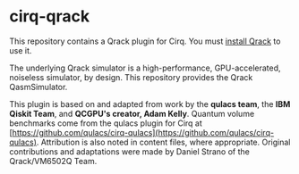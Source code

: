 # cirq-qrack

This repository contains a Qrack plugin for Cirq. You must [install Qrack](https://github.com/vm6502q/qrack) to use it.

The underlying Qrack simulator is a high-performance, GPU-accelerated, noiseless simulator, by design. This repository provides the Qrack QasmSimulator.

This plugin is based on and adapted from work by the **qulacs team**, the **IBM Qiskit Team**, and **QCGPU's creator, Adam Kelly**. Quantum volume benchmarks come from the qulacs plugin for Cirq at [https://github.com/qulacs/cirq-qulacs](https://github.com/qulacs/cirq-qulacs). Attribution is also noted in content files, where appropriate. Original contributions and adaptations were made by Daniel Strano of the Qrack/VM6502Q Team.
